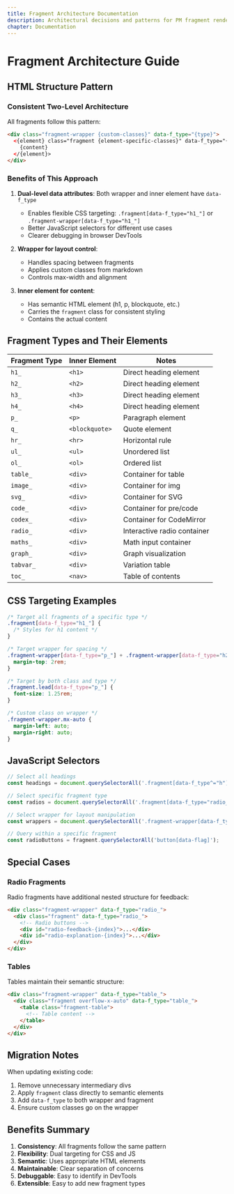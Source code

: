 ```yaml
---
title: Fragment Architecture Documentation
description: Architectural decisions and patterns for PM fragment rendering
chapter: Documentation
---
```


# Fragment Architecture Guide

## HTML Structure Pattern

### Consistent Two-Level Architecture

All fragments follow this pattern:

```html
<div class="fragment-wrapper {custom-classes}" data-f_type="{type}">
  <{element} class="fragment {element-specific-classes}" data-f_type="{type}">
    {content}
  </{element}>
</div>
```

### Benefits of This Approach

1. **Dual-level data attributes**: Both wrapper and inner element have `data-f_type`
   - Enables flexible CSS targeting: `.fragment[data-f_type="h1_"]` or `.fragment-wrapper[data-f_type="h1_"]`
   - Better JavaScript selectors for different use cases
   - Clearer debugging in browser DevTools

2. **Wrapper for layout control**: 
   - Handles spacing between fragments
   - Applies custom classes from markdown
   - Controls max-width and alignment

3. **Inner element for content**:
   - Has semantic HTML element (h1, p, blockquote, etc.)
   - Carries the `fragment` class for consistent styling
   - Contains the actual content

## Fragment Types and Their Elements

| Fragment Type | Inner Element | Notes |
|--------------|---------------|--------|
| `h1_` | `<h1>` | Direct heading element |
| `h2_` | `<h2>` | Direct heading element |
| `h3_` | `<h3>` | Direct heading element |
| `h4_` | `<h4>` | Direct heading element |
| `p_` | `<p>` | Paragraph element |
| `q_` | `<blockquote>` | Quote element |
| `hr_` | `<hr>` | Horizontal rule |
| `ul_` | `<ul>` | Unordered list |
| `ol_` | `<ol>` | Ordered list |
| `table_` | `<div>` | Container for table |
| `image_` | `<div>` | Container for img |
| `svg_` | `<div>` | Container for SVG |
| `code_` | `<div>` | Container for pre/code |
| `codex_` | `<div>` | Container for CodeMirror |
| `radio_` | `<div>` | Interactive radio container |
| `maths_` | `<div>` | Math input container |
| `graph_` | `<div>` | Graph visualization |
| `tabvar_` | `<div>` | Variation table |
| `toc_` | `<nav>` | Table of contents |

## CSS Targeting Examples

```css
/* Target all fragments of a specific type */
.fragment[data-f_type="h1_"] {
  /* Styles for h1 content */
}

/* Target wrapper for spacing */
.fragment-wrapper[data-f_type="p_"] + .fragment-wrapper[data-f_type="h2_"] {
  margin-top: 2rem;
}

/* Target by both class and type */
.fragment.lead[data-f_type="p_"] {
  font-size: 1.25rem;
}

/* Custom class on wrapper */
.fragment-wrapper.mx-auto {
  margin-left: auto;
  margin-right: auto;
}
```

## JavaScript Selectors

```javascript
// Select all headings
const headings = document.querySelectorAll('.fragment[data-f_type^="h"]');

// Select specific fragment type
const radios = document.querySelectorAll('.fragment[data-f_type="radio_"]');

// Select wrapper for layout manipulation
const wrappers = document.querySelectorAll('.fragment-wrapper[data-f_type="image_"]');

// Query within a specific fragment
const radioButtons = fragment.querySelectorAll('button[data-flag]');
```

## Special Cases

### Radio Fragments
Radio fragments have additional nested structure for feedback:
```html
<div class="fragment-wrapper" data-f_type="radio_">
  <div class="fragment" data-f_type="radio_">
    <!-- Radio buttons -->
    <div id="radio-feedback-{index}">...</div>
    <div id="radio-explanation-{index}">...</div>
  </div>
</div>
```

### Tables
Tables maintain their semantic structure:
```html
<div class="fragment-wrapper" data-f_type="table_">
  <div class="fragment overflow-x-auto" data-f_type="table_">
    <table class="fragment-table">
      <!-- Table content -->
    </table>
  </div>
</div>
```

## Migration Notes

When updating existing code:
1. Remove unnecessary intermediary divs
2. Apply `fragment` class directly to semantic elements
3. Add `data-f_type` to both wrapper and fragment
4. Ensure custom classes go on the wrapper

## Benefits Summary

1. **Consistency**: All fragments follow the same pattern
2. **Flexibility**: Dual targeting for CSS and JS
3. **Semantic**: Uses appropriate HTML elements
4. **Maintainable**: Clear separation of concerns
5. **Debuggable**: Easy to identify in DevTools
6. **Extensible**: Easy to add new fragment types
